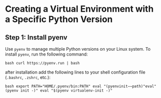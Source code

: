 # Creating a Virtual Environment with a Specific Python Version

## Step 1: Install pyenv

Use `pyenv` to manage multiple Python versions on your Linux system. To install `pyenv`, run the following command:

`bash curl https://pyenv.run | bash` 



after installation add the following lines to your shell configuration file (`.bashrc`, `.zshrc`, etc.):

`bash export PATH="HOME/.pyenv/bin:PATH" eval "(pyenvinit−−path)"eval"(pyenv init -)" eval "$(pyenv virtualenv-init -)"` 
